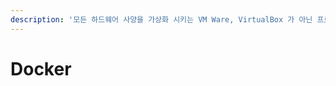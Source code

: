 ```yaml
---
description: '모든 하드웨어 사양을 가상화 시키는 VM Ware, VirtualBox 가 아닌 프로세스를 격리화 시켜서 사용하는 방식'
---
```


# Docker

